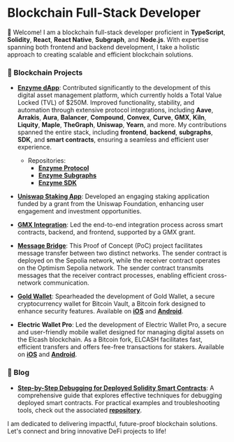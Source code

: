 # Blockchain Full-Stack Developer

👋 Welcome! I am a blockchain full-stack developer proficient in **TypeScript**, **Solidity**, **React**, **React Native**, **Subgraph**, and **Node.js**. With expertise spanning both frontend and backend development, I take a holistic approach to creating scalable and efficient blockchain solutions.

### 🔹 Blockchain Projects

- **[Enzyme dApp](https://app.enzyme.finance)**: Contributed significantly to the development of this digital asset management platform, which currently holds a Total Value Locked (TVL) of $250M. Improved functionality, stability, and automation through extensive protocol integrations, including **Aave**, **Arrakis**, **Aura**, **Balancer**, **Compound**, **Convex**, **Curve**, **GMX**, **Kiln**, **Liquity**, **Maple**, **TheGraph**, **Uniswap**, **Yearn**, and more. My contributions spanned the entire stack, including **frontend**, **backend**, **subgraphs**, **SDK**, and **smart contracts**, ensuring a seamless and efficient user experience.
  - Repositories:
    - **[Enzyme Protocol](https://github.com/enzymefinance/protocol)**
    - **[Enzyme Subgraphs](https://github.com/enzymefinance/subgraphs)**
    - **[Enzyme SDK](https://github.com/enzymefinance/sdk)**

- **[Uniswap Staking App](https://github.com/avantgardefinance/UniStaking)**: Developed an engaging staking application funded by a grant from the Uniswap Foundation, enhancing user engagement and investment opportunities.

- **[GMX Integration](https://gov.gmx.io/t/open-grant-application-gmx-enzyme/3582)**: Led the end-to-end integration process across smart contracts, backend, and frontend, supported by a GMX grant.

- **[Message Bridge](https://github.com/KedziaPawel/message-bridge)**: This Proof of Concept (PoC) project facilitates message transfer between two distinct networks. The sender contract is deployed on the Sepolia network, while the receiver contract operates on the Optimism Sepolia network. The sender contract transmits messages that the receiver contract processes, enabling efficient cross-network communication.

- **[Gold Wallet](https://github.com/bitcoinvault/GoldWallet)**: Spearheaded the development of Gold Wallet, a secure cryptocurrency wallet for Bitcoin Vault, a Bitcoin fork designed to enhance security features. Available on **[iOS](https://apps.apple.com/pl/app/goldwallet-for-btcv/id1515116464?l=pl)** and **[Android](https://play.google.com/store/apps/details?id=io.goldwallet.wallet&hl=pl&gl=US)**.

- **Electric Wallet Pro**: Led the development of Electric Wallet Pro, a secure and user-friendly mobile wallet designed for managing digital assets on the Elcash blockchain. As a Bitcoin fork, ELCASH facilitates fast, efficient transfers and offers fee-free transactions for stakers. Available on **[iOS](https://apps.apple.com/sa/app/electric-wallet-pro/id1559523681)** and **[Android](https://play.google.com/store/apps/details?id=io.elcash.wallet)**.

### 🔹 Blog
- **[Step-by-Step Debugging for Deployed Solidity Smart Contracts](https://paulked.com/step-by-step-debugging-for-deployed-solidity-smart-contracts)**: A comprehensive guide that explores effective techniques for debugging deployed smart contracts. For practical examples and troubleshooting tools, check out the associated **[repository](https://github.com/KedziaPawel/debug-deployed-smart-contract)**.

I am dedicated to delivering impactful, future-proof blockchain solutions. Let's connect and bring innovative DeFi projects to life!
